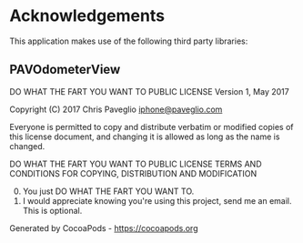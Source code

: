 # Acknowledgements
This application makes use of the following third party libraries:

## PAVOdometerView

DO WHAT THE FART YOU WANT TO PUBLIC LICENSE 
Version 1, May 2017 

Copyright (C) 2017 Chris Paveglio <iphone@paveglio.com>

Everyone is permitted to copy and distribute verbatim or modified 
copies of this license document, and changing it is allowed as long 
as the name is changed. 

DO WHAT THE FART YOU WANT TO PUBLIC LICENSE 
TERMS AND CONDITIONS FOR COPYING, DISTRIBUTION AND MODIFICATION 

0. You just DO WHAT THE FART YOU WANT TO.
1. I would appreciate knowing you're using this project, send me an email. This is optional.

Generated by CocoaPods - https://cocoapods.org
